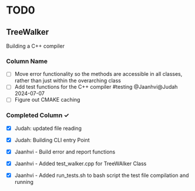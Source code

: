 # TOD0

## TreeWalker
Building a C++ compiler 

### Column Name
- [ ] Move error functionality so the methods are accessible in all classes, rather than just within the overarching class
- [ ] Add test functions for the C++ compiler #testing @Jaanhvi@Judah 2024-07-07 
- [ ] Figure out CMAKE caching 

### Completed Column ✓
- [x] Judah: updated file reading 
- [x] Judah: Building CLI entry Point
- [x] Jaanhvi - Build error and report functions
- [x] Jaanhvi - Added test_walker.cpp for TreeWAlker Class
- [x] Jaanhvi - Added run_tests.sh to bash script the test file compilation and running

